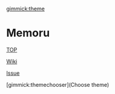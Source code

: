 ﻿[gimmick:theme](github)

# Memoru

[TOP](README.md)

[Wiki](https://github.com/sakai-memoru/ml19b/wiki)

[Issue](https://github.com/sakai-memoru/ml19b/issues)

[gimmick:themechooser](Choose theme)

